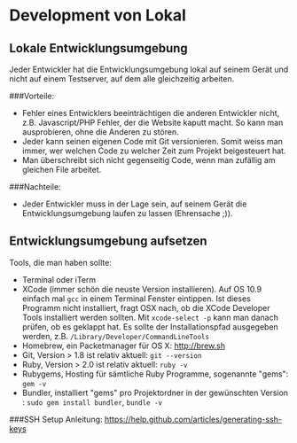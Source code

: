# Development von Lokal

## Lokale Entwicklungsumgebung

Jeder Entwickler hat die Entwicklungsumgebung lokal auf seinem Gerät und nicht auf einem Testserver, auf dem alle gleichzeitig arbeiten.

###Vorteile:

* Fehler eines Entwicklers beeinträchtigen die anderen Entwickler nicht, z.B. Javascript/PHP Fehler, der die Website kaputt macht. So kann man ausprobieren, ohne die Anderen zu stören.
* Jeder kann seinen eigenen Code mit Git versionieren. Somit weiss man immer, wer welchen Code zu welcher Zeit zum Projekt beigesteuert hat.
* Man überschreibt sich nicht gegenseitig Code, wenn man zufällig am gleichen File arbeitet. 

###Nachteile:
* Jeder Entwickler muss in der Lage sein, auf seinem Gerät die Entwicklungsumgebung laufen zu lassen (Ehrensache ;)).

## Entwicklungsumgebung aufsetzen

Tools, die man haben sollte:

* Terminal oder iTerm
* XCode (immer schön die neuste Version installieren). Auf OS 10.9 einfach mal `gcc` in einem Terminal Fenster eintippen. Ist dieses Programm nicht installiert, fragt OSX nach, ob die XCode Developer Tools installiert werden sollten. Mit `xcode-select -p` kann man danach prüfen, ob es geklappt hat. Es sollte der Installationspfad ausgegeben werden, z.B. `/Library/Developer/CommandLineTools`
* Homebrew, ein Packetmanager für OS X: http://brew.sh
* Git, Version > 1.8 ist relativ aktuell: `git --version`
* Ruby, Version > 2.0 ist relativ aktuell: `ruby -v`
* Rubygems, Hosting für sämtliche Ruby Programme, sogenannte "gems": `gem -v`
* Bundler, installiert "gems" pro Projektordner in der gewünschten Version  : `sudo gem install bundler`, `bundle -v`

###SSH Setup
Anleitung:
https://help.github.com/articles/generating-ssh-keys
